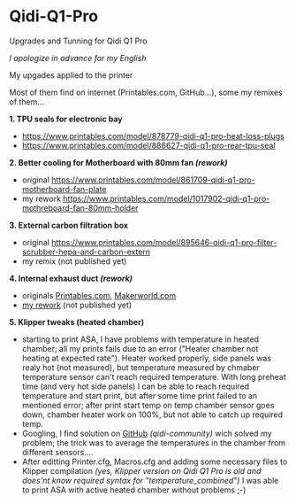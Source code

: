 # Qidi-Q1-Pro
Upgrades and Tunning for Qidi Q1 Pro

_I apologize in advance for my English_

My upgades applied to the printer

Most of them find on internet (Printables.com, GitHub...), some my remixes of them...

**1. TPU seals for electronic bay**
  - https://www.printables.com/model/878779-qidi-q1-pro-heat-loss-plugs
  - https://www.printables.com/model/886627-qidi-q1-pro-rear-tpu-seal

**2. Better cooling for Motherboard with 80mm fan _(rework)_**
  - original https://www.printables.com/model/861709-qidi-q1-pro-motherboard-fan-plate
  - my rework https://www.printables.com/model/1017902-qidi-q1-pro-mothreboard-fan-80mm-holder
    
**3. External carbon filtration box**
 - original https://www.printables.com/model/895646-qidi-q1-pro-filter-scrubber-hepa-and-carbon-extern
 - my remix (not published yet)

**4. Internal exhaust duct _(rework)_**
 - originals [Printables.com](https://www.printables.com/model/904764-qidi-q1-pro-internal-exhaust-duct), [Makerworld.com](https://makerworld.com/en/models/411229?fbclid=IwZXh0bgNhZW0CMTEAAR3f0M9DgXlkferK0tAFzDghmkW5zvwlpZ_0zBMjcjAj5kIBMrbzlP3vYic_aem_Yo-cguwd-8sszccZO92pzQ#profileId-313181)
 - [my rework](https://github.com/dakot74/Qidi-Q1-Pro/tree/Qidi-Q1-Pro/Internal%20exhaust%20duct) (not published yet)

**5. Klipper tweaks (heated chamber)**
 - starting to print ASA, I have problems with temperature in heated chamber; all my prints fails due to an error ("Heater chamber not heating at expected rate"). Heater worked properly, side panels was realy hot (not measured), but temperature measured by chmaber temperature sensor can't reach required temperature. With long preheat time (and very hot side panels) I can be able to reach required temperature and start print, but after some time print failed to an mentioned error; after print start temp on temp chamber sensor goes down, chamber heater work on 100%, but not able to catch up required temp.
 - Googling, I find solution on [GitHub](https://github.com/qidi-community/Plus4-Wiki/tree/main/content/chamber-heater-investigation) _(qidi-community)_ wich solved my problem; the trick was to average the temperatures in the chamber from different sensors....
 - After editting Printer.cfg, Macros.cfg and adding some necessary files to Klipper compilation _(yes, Klipper version on Qidi Q1 Pro is old and does'nt know required syntax for "temperature_combined")_ I was able to print ASA with active heated chamber without problems ;-)
